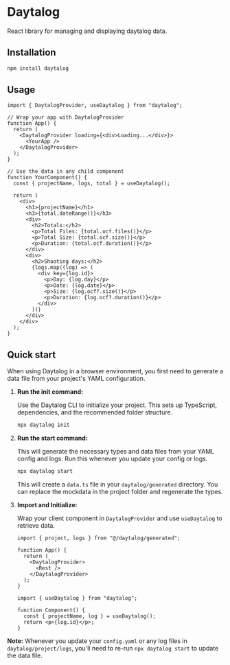 # Daytalog

React library for managing and displaying daytalog data.

## Installation

```bash
npm install daytalog
```

## Usage

```tsx
import { DaytalogProvider, useDaytalog } from "daytalog";

// Wrap your app with DaytalogProvider
function App() {
  return (
    <DaytalogProvider loading={<div>Loading...</div>}>
      <YourApp />
    </DaytalogProvider>
  );
}

// Use the data in any child component
function YourComponent() {
  const { projectName, logs, total } = useDaytalog();

  return (
    <div>
      <h1>{projectName}</h1>
      <h3>{total.dateRange()}</h3>
      <div>
        <h2>Totals:</h2>
        <p>Total Files: {total.ocf.files()}</p>
        <p>Total Size: {total.ocf.size()}</p>
        <p>Duration: {total.ocf.duration()}</p>
      </div>
      <div>
        <h2>Shooting days:</h2>
        {logs.map((log) => (
          <div key={log.id}>
            <p>Day: {log.day}</p>
            <p>Date: {log.date}</p>
            <p>Size: {log.ocf?.size()}</p>
            <p>Duration: {log.ocf?.duration()}</p>
          </div>
        ))}
      </div>
    </div>
  );
}
```

## Quick start

When using Daytalog in a browser environment, you first need to generate a data file from your project's YAML configuration.

1.  **Run the init command:**

    Use the Daytalog CLI to initialize your project. This sets up TypeScript, dependencies, and the recommended folder structure.

    ```bash
    npx daytalog init
    ```

2.  **Run the start command:**

    This will generate the necessary types and data files from your YAML config and logs. Run this whenever you update your config or logs.

    ```bash
    npx daytalog start
    ```

    This will create a `data.ts` file in your `daytalog/generated` directory. You can replace the mockdata in the project folder and regenerate the types.

3.  **Import and Initialize:**

    Wrap your client component in `DaytalogProvider` and use `useDaytalog` to retrieve data.

    ```tsx
    import { project, logs } from "@/daytalog/generated";

    function App() {
      return (
        <DaytalogProvider>
          <Rest />
        </DaytalogProvider>
      );
    }
    ```

    ```tsx
    import { useDaytalog } from "daytalog";

    function Component() {
      const { projectName, log } = useDaytalog();
      return <p>{log.id}</p>;
    }
    ```

**Note:** Whenever you update your `config.yaml` or any log files in `daytalog/project/logs`, you'll need to re-run `npx daytalog start` to update the data file.

